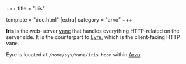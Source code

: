 +++
title = "Iris"

template = "doc.html"
[extra]
category = "arvo"
+++

**Iris** is the web-server [vane](../vane) that handles everything HTTP-related on the server side. It is the counterpart to [Eyre](../eyre), which is the client-facing HTTP vane.

Eyre is located at `/home/sys/vane/iris.hoon` within [Arvo](../arvo).
